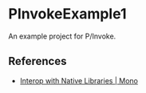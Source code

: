 # PInvokeExample1
An example project for P/Invoke.

## References

- [Interop with Native Libraries | Mono](http://www.mono-project.com/docs/advanced/pinvoke/)
